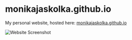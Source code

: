 # monikajaskolka.github.io
My personal website,  hosted here: [monikajaskolka.github.io](https://monikajaskolka.github.io/)

![Website Screenshot](https://github.com/monikajaskolka/Personal-Website/blob/master/images/mainpage3.png "Website Screenshot")
